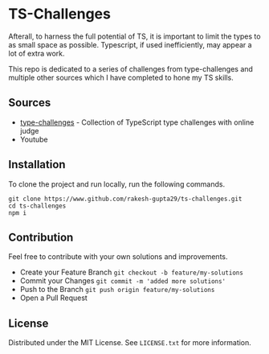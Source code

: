 # TS-Challenges

Afterall, to harness the full potential of TS, it is important to limit the types to as small space as possible.
Typescript, if used inefficiently, may appear a lot of extra work.


This repo is dedicated to a series of challenges from type-challenges and multiple other sources which I have completed to hone my TS skills.

## Sources

- [type-challenges](https://github.com/type-challenges/type-challenges) - Collection of TypeScript type challenges with online judge
- Youtube


## Installation

To clone the project and run locally, run the following commands.

```
git clone https://www.github.com/rakesh-gupta29/ts-challenges.git
cd ts-challenges
npm i
```

## Contribution

Feel free to contribute with your own solutions and improvements.

- Create your Feature Branch `git checkout -b feature/my-solutions`
- Commit your Changes `git commit -m 'added more solutions'`
- Push to the Branch `git push origin feature/my-solutions`
- Open a Pull Request

## License

Distributed under the MIT License. See `LICENSE.txt` for more information.
